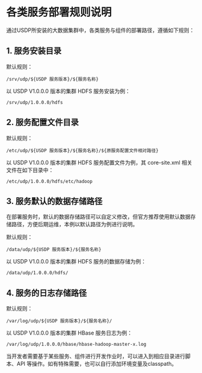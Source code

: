 # 各类服务部署规则说明

通过USDP所安装的大数据集群中，各类服务与组件的部署路径，遵循如下规则：

## 1. 服务安装目录

默认规则：

~~~shell
/srv/udp/${USDP 服务版本}/${服务名称}
~~~

以 USDP V1.0.0.0 版本的集群 HDFS 服务安装为例：

~~~shell
/srv/udp/1.0.0.0/hdfs
~~~

## 2. 服务配置文件目录

默认规则：

~~~shell
/etc/udp/${USDP 服务版本}/${服务名称}/${原服务配置文件相对路径}
~~~

以 USDP V1.0.0.0 版本的集群 HDFS 服务配置文件为例，其 core-site.xml 相关文件在如下目录中：

~~~shell
/etc/udp/1.0.0.0/hdfs/etc/hadoop
~~~

## 3. 服务默认的数据存储路径

在部署服务时，默认的数据存储路径可以自定义修改，但官方推荐使用默认数据存储路径，方便后期运维，本例以默认路径为例进行说明。

默认规则：

~~~shell
/data/udp/${USDP 服务版本}/${服务名称}
~~~

以 USDP V1.0.0.0 版本的集群 HDFS 服务的数据存储为例：

~~~shell
/data/udp/1.0.0.0/hdfs/
~~~

## 4. 服务的日志存储路径

默认规则：
~~~shell
/var/log/udp/${USDP 服务版本}/${服务名称}/
~~~

以 USDP V1.0.0.0 版本的集群 HBase 服务日志为例：

~~~shell
/var/log/udp/1.0.0.0/hbase/hbase-hadoop-master-x.log
~~~

当开发者需要基于某些服务、组件进行开发作业时，可以进入到相应目录进行脚本、API 等操作。如有特殊需要，也可以自行添加环境变量及classpath。
